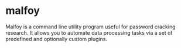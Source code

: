 # malfoy

Malfoy is a command line utility program useful for password cracking research. It allows you to automate data processing tasks via a set of predefined and optionally custom plugins.
